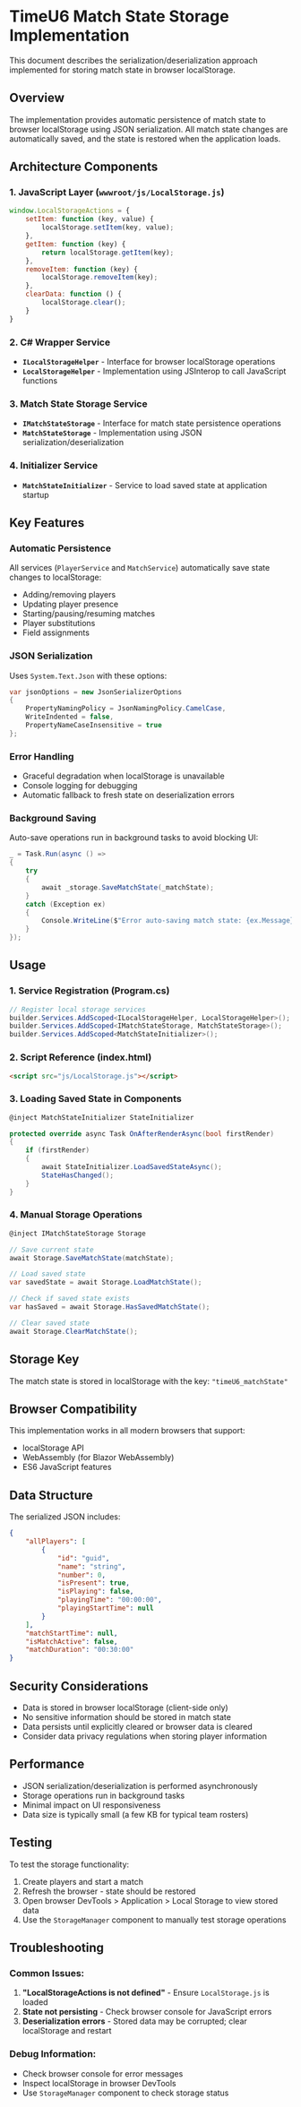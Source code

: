 # TimeU6 Match State Storage Implementation

This document describes the serialization/deserialization approach implemented for storing match state in browser localStorage.

## Overview

The implementation provides automatic persistence of match state to browser localStorage using JSON serialization. All match state changes are automatically saved, and the state is restored when the application loads.

## Architecture Components

### 1. JavaScript Layer (`wwwroot/js/LocalStorage.js`)
```javascript
window.LocalStorageActions = {
    setItem: function (key, value) {
        localStorage.setItem(key, value);
    },
    getItem: function (key) {
        return localStorage.getItem(key);
    },
    removeItem: function (key) {
        localStorage.removeItem(key);
    },
    clearData: function () {
        localStorage.clear();
    }
}
```

### 2. C# Wrapper Service
- **`ILocalStorageHelper`** - Interface for browser localStorage operations
- **`LocalStorageHelper`** - Implementation using JSInterop to call JavaScript functions

### 3. Match State Storage Service
- **`IMatchStateStorage`** - Interface for match state persistence operations
- **`MatchStateStorage`** - Implementation using JSON serialization/deserialization

### 4. Initializer Service
- **`MatchStateInitializer`** - Service to load saved state at application startup

## Key Features

### Automatic Persistence
All services (`PlayerService` and `MatchService`) automatically save state changes to localStorage:
- Adding/removing players
- Updating player presence
- Starting/pausing/resuming matches
- Player substitutions
- Field assignments

### JSON Serialization
Uses `System.Text.Json` with these options:
```csharp
var jsonOptions = new JsonSerializerOptions
{
    PropertyNamingPolicy = JsonNamingPolicy.CamelCase,
    WriteIndented = false,
    PropertyNameCaseInsensitive = true
};
```

### Error Handling
- Graceful degradation when localStorage is unavailable
- Console logging for debugging
- Automatic fallback to fresh state on deserialization errors

### Background Saving
Auto-save operations run in background tasks to avoid blocking UI:
```csharp
_ = Task.Run(async () =>
{
    try
    {
        await _storage.SaveMatchState(_matchState);
    }
    catch (Exception ex)
    {
        Console.WriteLine($"Error auto-saving match state: {ex.Message}");
    }
});
```

## Usage

### 1. Service Registration (Program.cs)
```csharp
// Register local storage services
builder.Services.AddScoped<ILocalStorageHelper, LocalStorageHelper>();
builder.Services.AddScoped<IMatchStateStorage, MatchStateStorage>();
builder.Services.AddScoped<MatchStateInitializer>();
```

### 2. Script Reference (index.html)
```html
<script src="js/LocalStorage.js"></script>
```

### 3. Loading Saved State in Components
```csharp
@inject MatchStateInitializer StateInitializer

protected override async Task OnAfterRenderAsync(bool firstRender)
{
    if (firstRender)
    {
        await StateInitializer.LoadSavedStateAsync();
        StateHasChanged();
    }
}
```

### 4. Manual Storage Operations
```csharp
@inject IMatchStateStorage Storage

// Save current state
await Storage.SaveMatchState(matchState);

// Load saved state
var savedState = await Storage.LoadMatchState();

// Check if saved state exists
var hasSaved = await Storage.HasSavedMatchState();

// Clear saved state
await Storage.ClearMatchState();
```

## Storage Key

The match state is stored in localStorage with the key: `"timeU6_matchState"`

## Browser Compatibility

This implementation works in all modern browsers that support:
- localStorage API
- WebAssembly (for Blazor WebAssembly)
- ES6 JavaScript features

## Data Structure

The serialized JSON includes:
```json
{
    "allPlayers": [
        {
            "id": "guid",
            "name": "string",
            "number": 0,
            "isPresent": true,
            "isPlaying": false,
            "playingTime": "00:00:00",
            "playingStartTime": null
        }
    ],
    "matchStartTime": null,
    "isMatchActive": false,
    "matchDuration": "00:30:00"
}
```

## Security Considerations

- Data is stored in browser localStorage (client-side only)
- No sensitive information should be stored in match state
- Data persists until explicitly cleared or browser data is cleared
- Consider data privacy regulations when storing player information

## Performance

- JSON serialization/deserialization is performed asynchronously
- Storage operations run in background tasks
- Minimal impact on UI responsiveness
- Data size is typically small (a few KB for typical team rosters)

## Testing

To test the storage functionality:
1. Create players and start a match
2. Refresh the browser - state should be restored
3. Open browser DevTools > Application > Local Storage to view stored data
4. Use the `StorageManager` component to manually test storage operations

## Troubleshooting

### Common Issues:
1. **"LocalStorageActions is not defined"** - Ensure `LocalStorage.js` is loaded
2. **State not persisting** - Check browser console for JavaScript errors
3. **Deserialization errors** - Stored data may be corrupted; clear localStorage and restart

### Debug Information:
- Check browser console for error messages
- Inspect localStorage in browser DevTools
- Use `StorageManager` component to check storage status